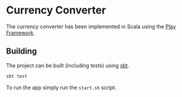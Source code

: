 # Currency Converter

The currency converter has been implemented in Scala using the [Play Framework](https://www.playframework.com/).

## Building

The project can be built (including tests) using [sbt](http://www.scala-sbt.org/).
```bash
sbt test
```

To run the app simply run the `start.sh` script.
